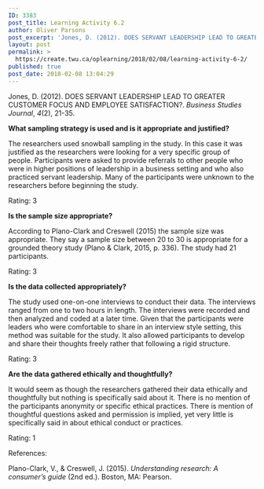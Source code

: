 ```yaml
---
ID: 3383
post_title: Learning Activity 6.2
author: Oliver Parsons
post_excerpt: 'Jones, D. (2012). DOES SERVANT LEADERSHIP LEAD TO GREATER CUSTOMER FOCUS AND EMPLOYEE SATISFACTION?.&nbsp;Business Studies Journal,&nbsp;4(2), 21-35. What sampling strategy is used and is it appropriate and justified? The researchers used snowball sampling in the study. In this case it... <a href="https://create.twu.ca/oplearning/2018/02/08/learning-activity-6-2/"> Continue Reading &rarr;</a>'
layout: post
permalink: >
  https://create.twu.ca/oplearning/2018/02/08/learning-activity-6-2/
published: true
post_date: 2018-02-08 13:04:29
---
```

Jones, D. (2012). DOES SERVANT LEADERSHIP LEAD TO GREATER CUSTOMER FOCUS AND EMPLOYEE SATISFACTION?. <i>Business Studies Journal</i>, <i>4</i>(2), 21-35.

<strong>What sampling strategy is used and is it appropriate and justified?</strong>

The researchers used snowball sampling in the study. In this case it was justified as the researchers were looking for a very specific group of people. Participants were asked to provide referrals to other people who were in higher positions of leadership in a business setting and who also practiced servant leadership. Many of the participants were unknown to the researchers before beginning the study.

Rating: 3

<strong>Is the sample size appropriate?</strong>

According to Plano-Clark and Creswell (2015) the sample size was appropriate. They say a sample size between 20 to 30 is appropriate for a grounded theory study (Plano &amp; Clark, 2015, p. 336). The study had 21 participants.

Rating: 3

<strong>Is the data collected appropriately?</strong>

The study used one-on-one interviews to conduct their data. The interviews ranged from one to two hours in length. The interviews were recorded and then analyzed and coded at a later time. Given that the participants were leaders who were comfortable to share in an interview style setting, this method was suitable for the study. It also allowed participants to develop and share their thoughts freely rather that following a rigid structure.

Rating: 3

<strong>Are the data gathered ethically and thoughtfully?</strong>

It would seem as though the researchers gathered their data ethically and thoughtfully but nothing is specifically said about it. There is no mention of the participants anonymity or specific ethical practices. There is mention of thoughtful questions asked and permission is implied, yet very little is specifically said in about ethical conduct or practices.

Rating: 1

References:

Plano-Clark, V., &amp; Creswell, J. (2015). <em>Understanding research: A consumer’s guide</em> (2nd ed.). Boston, MA: Pearson.